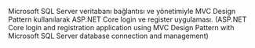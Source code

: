 Microsoft SQL Server veritabanı bağlantısı ve yönetimiyle MVC Design Pattern kullanılarak ASP.NET Core login ve register uygulaması. (ASP.NET Core login and registration application using MVC Design Pattern with Microsoft SQL Server database connection and management)

